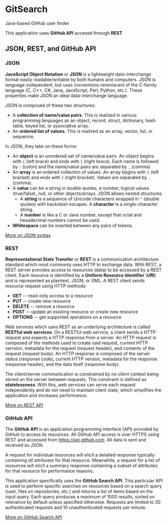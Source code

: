 # GitSearch
Java-based GitHub user finder

This application uses **GitHub API** accesed through **REST**.

## JSON, REST, and GitHub API
### JSON
**JavaScript Object Notation** or **JSON** is a lightweight data-interchange format easily readable/writable by both humans and computers. JSON is language-independent, but uses conventions reminiscent of the C-family language (C, C++, C#, Java, JavaScript, Perl, Python, etc.). These properties make JSON an ideal data-interchange language.

JSON is composed of these two structures:
* A **collection of name/value pairs**. This is realized in various programming languages as an object, record, struct, dictionary, hash table, keyed list, or associative array.
* An **ordered list of values**. This is realized as an array, vector, list, or sequence.

In JSON, they take on these forms:
* An **object** is an unordered set of name/value pairs. An object begins with `{` (left brace) and ends with `}` (right brace). Each name is followed by `:` (colon) and the name/value pairs are separated by `,` (comma).
* An **array** is an ordered collection of values. An array begins with `[` (left bracket) and ends with `]` (right bracket). Values are separated by `,` (comma).
* A **value** can be a string in double quotes, a number, logical values (true/false), null, or other objects/arrays. JSON allows nested structures.
  * A **string** is a sequence of Unicode characters wrapped in `"` (double quotes) with backslash escapes. A **character** is a single-character string.
  * A **number** is like a C or Java number, except that octal and hexadecimal numbers cannot be used.
* **Whitespace** can be inserted between any pairs of tokens.

[More on JSON syntax](https://www.w3schools.com/js/js_json_syntax.asp)

### REST
**Representational State Transfer** or **REST** is a communication architecture standard which most commonly uses HTTP to exchange data. With REST, a REST server provides access to resources (data) to be accessed by a REST client. Each resource is identified by a **Uniform Resource Identifier** (**URI**) and is represented as plaintext, JSON, or XML. A REST client sends resource request using HTTP methods:
* **GET** -- read-only access to a resource
* **PUT** -- create new resource
* **DELETE** -- remove a resource
* **POST** -- update an existing resource or create new resource
* **OPTIONS** -- get supported operations on a resource

Web services which uses REST as an underlying architecture is called **RESTful web services**. On a RESTful web service, a client sends a HTTP request and expects a HTTP response from a server. An HTTP request is composed of the methods used to create said request, current HTTP verrsion, metadata for the request (request header), and contents of the request (request body). An HTTP response is composed of the server status (response code), current HTTP version, metadata for the response (response header), and the data itself (response body).

The client/server communication is constrained by no client context being stored on the server between requests. This constraint is defined as **statelessness**. With this, web services can serve each request independently and do not need to maintain client state, which simplifies the application and increases performance.

[More on REST API](http://web.archive.org/web/20130116005443/http://tomayko.com/writings/rest-to-my-wife)

### GitHub API
The **GitHub API** is an application programming interface (API) provided by GitHub to access its resources. All GitHub API access is over HTTPS using REST and accessed from https://api.github.com. All data is sent and received as JSON.

A request for individual resources will elicit a detailed response typically containing *all* attributes for that resource. Meanwhile, a request for a list of resources will elicit a summary response containing a *subset* of attributes for that resource for performance reasons.

This application specifically uses the **GitHub Search API**. This particular API is used to perform specific searches on resources based on a search query (user, files on repositories, etc.) and returns a list of items based on the input query. Each query produces a maximum of 1000 results, sorted on relevance by default unless specified otherwise. Requests are limited to 30 authenticated requests and 10 unauthenticated requests per minute.

[More on GitHub Search API](https://developer.github.com/v3/search/)

